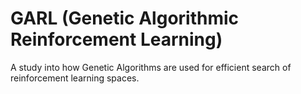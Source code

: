 # GARL (Genetic Algorithmic Reinforcement Learning)

A study into how Genetic Algorithms are used for efficient search of reinforcement learning spaces.
